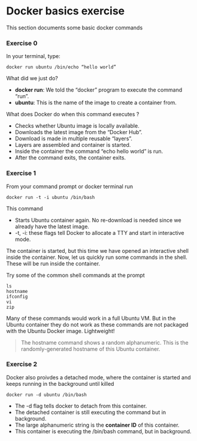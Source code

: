# Docker basics exercise

This section documents some basic docker commands

### Exercise 0
In your terminal, type:

```shell
docker run ubuntu /bin/echo “hello world”
```

What did we just do?

 * __docker run__: We told the “docker” program to execute the command “run”. 
 * __ubuntu__: This is the name of the image to create a container from.

What does Docker do when this command executes ?

* Checks whether Ubuntu image is locally available.
* Downloads the latest image from the “Docker Hub”.
* Download is made in multiple reusable “layers”.
* Layers are assembled and container is started.
* Inside the container the command “echo hello world” is run.
* After the command exits, the container exits.  

### Exercise 1

From your command prompt or docker terminal run

```shell
docker run -t -i ubuntu /bin/bash
```

This command 

* Starts Ubuntu container again. No re-download is needed since we already have the latest image.
* -t, -i: these flags tell Docker to allocate a TTY and start in interactive mode.

The container is started, but this time we have opened an interactive shell inside the container. Now, let us quickly run some commands in the shell. These will be run inside the container.

Try some of the common shell commands at the prompt

```shell
ls
hostname
ifconfig
vi
zip
```

Many of these commands would work in a full Ubuntu VM. But in the Ubuntu container they do not work as these commands are not packaged with the Ubuntu Docker image. Lightweight!

> The hostname command shows a random alphanumeric. This is the randomly-generated hostname of this Ubuntu container.

### Exercise 2 

Docker also proivdes a detached mode, where the container is started and keeps running in the background until killed

```shell
docker run -d ubuntu /bin/bash
```

* The -d flag tells docker to detach from this container.  
* The detached container is still executing the command but in background.
* The large alphanumeric string is the __container ID__ of this container. 
* This container is executing the /bin/bash command, but in background.

